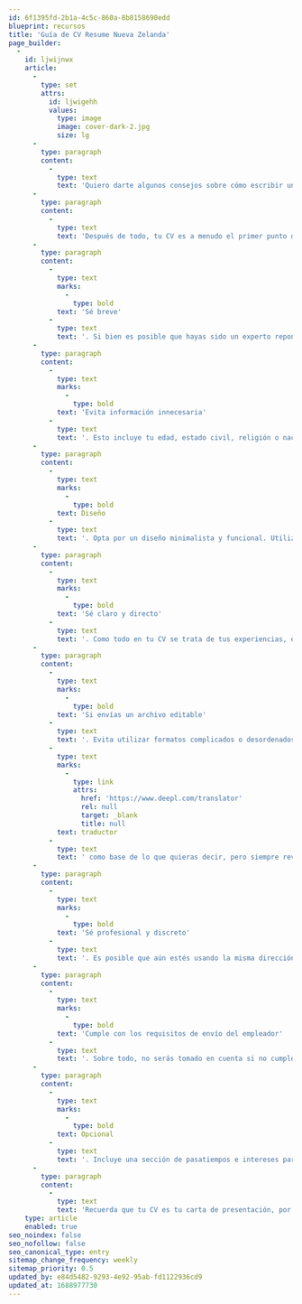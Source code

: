 ```yaml
---
id: 6f1395fd-2b1a-4c5c-860a-8b8158690edd
blueprint: recursos
title: 'Guía de CV Resume Nueva Zelanda'
page_builder:
  -
    id: ljwijnwx
    article:
      -
        type: set
        attrs:
          id: ljwigehh
          values:
            type: image
            image: cover-dark-2.jpg
            size: lg
      -
        type: paragraph
        content:
          -
            type: text
            text: 'Quiero darte algunos consejos sobre cómo escribir un curriculum vitae (CV) de manera efectiva. A menudo, la redacción de un CV requiere más habilidad de la que uno piensa. Ya sea que tengas años de experiencia o estés ingresando al mundo laboral, tus posibilidades de conseguir una entrevista son mucho mayores si tienes un CV impecable que muestre tu educación, habilidades y experiencia.'
      -
        type: paragraph
        content:
          -
            type: text
            text: 'Después de todo, tu CV es a menudo el primer punto de contacto entre tú y tu próximo empleador. La primera impresión es muy importante'
      -
        type: paragraph
        content:
          -
            type: text
            marks:
              -
                type: bold
            text: 'Sé breve'
          -
            type: text
            text: '. Si bien es posible que hayas sido un experto reponedor en un supermercado donde trabajaste durante tus años de universidad, es hora de eliminar ese detalle si no está relacionado con el puesto que deseas ahora. Dedica más espacio a los detalles de tus empleos actuales o recientes y menos al pasado. Si no es relevante, no vale la pena mencionarlo. Asegúrate de incluir habilidades específicas que sean relevantes para el trabajo al que estás aplicando, incluso si eso significa ajustar tu CV para cada nueva solicitud.'
      -
        type: paragraph
        content:
          -
            type: text
            marks:
              -
                type: bold
            text: 'Evita información innecesaria'
          -
            type: text
            text: '. Esto incluye tu edad, estado civil, religión o nacionalidad. Esto pudo haber sido lo común en nuestros países, pero en Nueva Zelanda es ilegal que un empleador te pregunte por esta información, así que no hay necesidad de incluirla. Por razones de seguridad, sugerimos que no incluyas tu fecha de nacimiento y definitivamente no tus datos bancarios. En cuanto a la dirección, basta con mencionar el suburbio y el código postal.'
      -
        type: paragraph
        content:
          -
            type: text
            marks:
              -
                type: bold
            text: Diseño
          -
            type: text
            text: '. Opta por un diseño minimalista y funcional. Utiliza una fuente sin serif, de tamaño 11-12pt. Elige una plantilla simple de CV y personalízala. No es necesario diseñar un CV desde cero.'
      -
        type: paragraph
        content:
          -
            type: text
            marks:
              -
                type: bold
            text: 'Sé claro y directo'
          -
            type: text
            text: '. Como todo en tu CV se trata de tus experiencias, evita escribir en primera o tercera persona. Por ejemplo, en lugar de escribir "Gestioné un equipo de tres personas" o "Ariel gestionó un equipo de tres personas", escribe "Responsable de gestionar un equipo de 3" en forma de punteo conciso debajo del encabezado. Enfócate en la calidad y sé conciso al describir tus roles y logros.'
      -
        type: paragraph
        content:
          -
            type: text
            marks:
              -
                type: bold
            text: 'Si envías un archivo editable'
          -
            type: text
            text: '. Evita utilizar formatos complicados o desordenados con encabezados, pies de página, tablas u otros elementos que pueden no verse bien en diferentes computadoras con distintas versiones de software. Asegúrate también de realizar una corrección ortográfica para detectar cualquier error. Puedes utilizar este '
          -
            type: text
            marks:
              -
                type: link
                attrs:
                  href: 'https://www.deepl.com/translator'
                  rel: null
                  target: _blank
                  title: null
            text: traductor
          -
            type: text
            text: ' como base de lo que quieras decir, pero siempre revisa que sea correcto en el contexto y realiza ajustes, y revísalo nuevamente antes de enviarlo. '
      -
        type: paragraph
        content:
          -
            type: text
            marks:
              -
                type: bold
            text: 'Sé profesional y discreto'
          -
            type: text
            text: '. Es posible que aún estés usando la misma dirección de correo electrónico que creaste cuando apareció Hotmail en los años 90, pero si suena poco profesional, podría valer la pena configurar una nueva dirección para tus solicitudes de empleo. '
      -
        type: paragraph
        content:
          -
            type: text
            marks:
              -
                type: bold
            text: 'Cumple con los requisitos de envío del empleador'
          -
            type: text
            text: '. Sobre todo, no serás tomado en cuenta si no cumples con todos los requisitos específicos que se indican en la descripción del trabajo. A menudo, tanto los CV como las cartas de presentación se solicitan en un formato de archivo determinado (doc, pdf, docx, rtt). A veces, los anuncios piden que las solicitudes se envíen o se dirijan de una manera particular.'
      -
        type: paragraph
        content:
          -
            type: text
            marks:
              -
                type: bold
            text: Opcional
          -
            type: text
            text: '. Incluye una sección de pasatiempos e intereses para mostrar tus actividades fuera del trabajo. Esto puede ayudarte a diferenciarte y establecer una conexión con los reclutadores.'
      -
        type: paragraph
        content:
          -
            type: text
            text: 'Recuerda que tu CV es tu carta de presentación, por lo que es esencial que lo elabores de manera efectiva para resaltar tus fortalezas y habilidades relevantes para el puesto. Revisa detenidamente tu CV antes de enviarlo para corregir cualquier error gramatical o de ortografía. ¡Buena suerte en tu búsqueda de empleo! Si tienes alguna otra pregunta, no dudes en hacerla.'
    type: article
    enabled: true
seo_noindex: false
seo_nofollow: false
seo_canonical_type: entry
sitemap_change_frequency: weekly
sitemap_priority: 0.5
updated_by: e84d5482-9293-4e92-95ab-fd1122936cd9
updated_at: 1688977730
---
```

